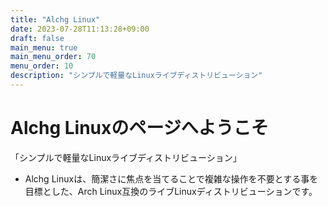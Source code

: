 ```yaml
---
title: "Alchg Linux"
date: 2023-07-28T11:13:28+09:00
draft: false
main_menu: true
main_menu_order: 70
menu_order: 10
description: "シンプルで軽量なLinuxライブディストリビューション"
---
```

# Alchg Linuxのページへようこそ  
「シンプルで軽量なLinuxライブディストリビューション」  
- Alchg Linuxは、簡潔さに焦点を当てることで複雑な操作を不要とする事を目標とした、Arch Linux互換のライブLinuxディストリビューションです。  


